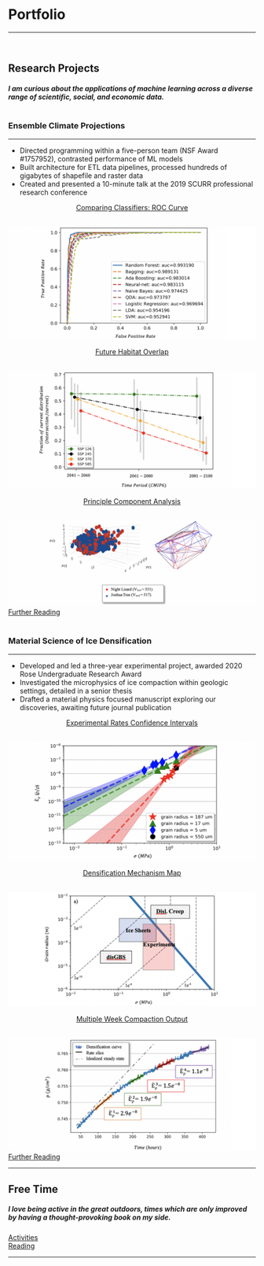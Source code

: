# Portfolio
---
<br>

## Research Projects

##### I am curious about the applications of machine learning across a diverse range of scientific, social, and economic data.<br><br>

### Ensemble Climate Projections
---
* Directed programming within a five-person team (NSF Award #1757952), contrasted performance of ML models 
* Built architecture for ETL data pipelines, processed hundreds of gigabytes of shapefile and raster data
*	Created and presented a 10-minute talk at the 2019 SCURR professional research conference

<p align="center"><ins><a target="_blank" rel="noopener noreferrer" href="https://github.com/daniel-furman/shared-projects/tree/master/ensemble-climate-projections">Comparing Classifiers: ROC Curve</a></ins></p><br>
<img src="images/auc.png?raw=true"/>
<p align="center"><ins><a target="_blank" rel="noopener noreferrer" href="https://github.com/daniel-furman/shared-projects/tree/master/ensemble-climate-projections">Future Habitat Overlap</a></ins></p><br>
<img src="images/ensemble.png?raw=true"/>
<p align="center"><ins><a target="_blank" rel="noopener noreferrer" href="https://github.com/daniel-furman/daniel-furman.github.io/tree/master/code-for-figures/ensemble-climate-projections/pca">Principle Component Analysis</a></ins></p><br>
<img src="images/pca.png?raw=true"/>
<a target="_blank" rel="noopener noreferrer" href="https://drive.google.com/drive/folders/15nZUMuGLiINuhSuP6DJ6hg27YKZxeC9A?usp=sharing">Further Reading</a><br><br>


### Material Science of Ice Densification
---
*	Developed and led a three-year experimental project, awarded 2020 Rose Undergraduate Research Award
*	Investigated the microphysics of ice compaction within geologic settings, detailed in a senior thesis 
*	Drafted a material physics focused manuscript exploring our discoveries, awaiting future journal publication 

<p align="center"><ins><a target="_blank" rel="noopener noreferrer" href="https://github.com/daniel-furman/shared-projects/tree/master/ice-densification">Experimental Rates Confidence Intervals</a></ins></p><br>
<img src="images/exp-interv.png?raw=true"/>
<p align="center"><ins><a target="_blank" rel="noopener noreferrer" href="https://github.com/daniel-furman/shared-projects/tree/master/ice-densification">Densification Mechanism Map</a></ins></p><br>
<img src="images/map.png?raw=true"/>
<p align="center"><ins><a target="_blank" rel="noopener noreferrer" href="https://github.com/daniel-furman/shared-projects/tree/master/ice-densification">Multiple Week Compaction Output</a></ins></p><br>
<img src="images/multi.png?raw=true"/>
<a target="_blank" rel="noopener noreferrer" href="https://drive.google.com/drive/folders/1eDXEeZ1x04-mp7oUI9cQi2PNBXxXor5x?usp=sharing">Further Reading</a><br>



---

## Free Time


#####  I love being active in the great outdoors, times which are only improved by having a thought-provoking book on my side. 
[Activities](activities.md)<br>
[Reading](reading.md)

---




